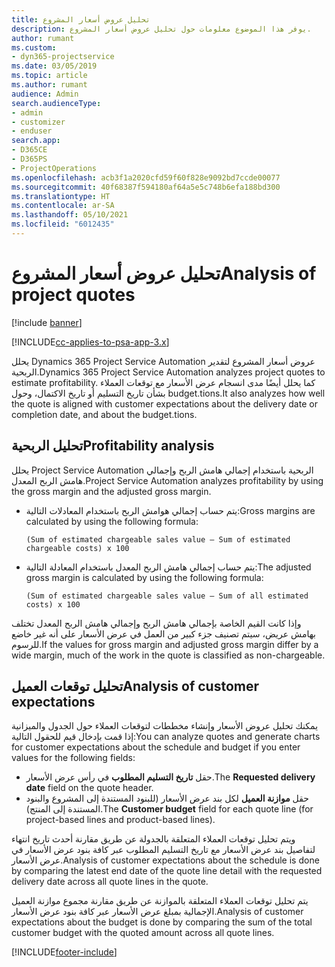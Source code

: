 ```yaml
---
title: تحليل عروض أسعار المشروع
description: يوفر هذا الموضوع معلومات حول تحليل عروض أسعار المشروع.
author: rumant
ms.custom:
- dyn365-projectservice
ms.date: 03/05/2019
ms.topic: article
ms.author: rumant
audience: Admin
search.audienceType:
- admin
- customizer
- enduser
search.app:
- D365CE
- D365PS
- ProjectOperations
ms.openlocfilehash: acb3f1a2020cfd59f60f828e9092bd7ccde00077
ms.sourcegitcommit: 40f68387f594180af64a5e5c748b6efa188bd300
ms.translationtype: HT
ms.contentlocale: ar-SA
ms.lasthandoff: 05/10/2021
ms.locfileid: "6012435"
---
```

# <a name="analysis-of-project-quotes"></a><span data-ttu-id="c1d00-103">تحليل عروض أسعار المشروع</span><span class="sxs-lookup"><span data-stu-id="c1d00-103">Analysis of project quotes</span></span>

[!include [banner](../includes/psa-now-project-operations.md)]

[!INCLUDE[cc-applies-to-psa-app-3.x](../includes/cc-applies-to-psa-app-3x.md)]

<span data-ttu-id="c1d00-104">يحلل Dynamics 365 Project Service Automation عروض أسعار المشروع لتقدير الربحية.</span><span class="sxs-lookup"><span data-stu-id="c1d00-104">Dynamics 365 Project Service Automation analyzes project quotes to estimate profitability.</span></span> <span data-ttu-id="c1d00-105">كما يحلل أيضًا مدى انسجام عرض الأسعار مع توقعات العملاء بشأن تاريخ التسليم أو تاريخ الاكتمال، وحول budget.tions.</span><span class="sxs-lookup"><span data-stu-id="c1d00-105">It also analyzes how well the quote is aligned with customer expectations about the delivery date or completion date, and about the budget.tions.</span></span>

## <a name="profitability-analysis"></a><span data-ttu-id="c1d00-106">تحليل الربحية</span><span class="sxs-lookup"><span data-stu-id="c1d00-106">Profitability analysis</span></span>

<span data-ttu-id="c1d00-107">يحلل Project Service Automation الربحية باستخدام إجمالي هامش الربح وإجمالي هامش الربح المعدل.</span><span class="sxs-lookup"><span data-stu-id="c1d00-107">Project Service Automation analyzes profitability by using the gross margin and the adjusted gross margin.</span></span>

- <span data-ttu-id="c1d00-108">يتم حساب إجمالي هوامش الربح باستخدام المعادلات التالية:</span><span class="sxs-lookup"><span data-stu-id="c1d00-108">Gross margins are calculated by using the following formula:</span></span>

  `
    (Sum of estimated chargeable sales value – Sum of estimated chargeable costs) x 100
  `
- <span data-ttu-id="c1d00-109">يتم حساب إجمالي هامش الربح المعدل باستخدام المعادلة التالية:</span><span class="sxs-lookup"><span data-stu-id="c1d00-109">The adjusted gross margin is calculated by using the following formula:</span></span>

  `
    (Sum of estimated chargeable sales value – Sum of all estimated costs) x 100
  `

<span data-ttu-id="c1d00-110">وإذا كانت القيم الخاصة بإجمالي هامش الربح وإجمالي هامش الربح المعدل تختلف بهامش عريض، سيتم تصنيف جزء كبير من العمل في عرض الأسعار على أنه غير خاضع للرسوم.</span><span class="sxs-lookup"><span data-stu-id="c1d00-110">If the values for gross margin and adjusted gross margin differ by a wide margin, much of the work in the quote is classified as non-chargeable.</span></span>

## <a name="analysis-of-customer-expectations"></a><span data-ttu-id="c1d00-111">تحليل توقعات العميل</span><span class="sxs-lookup"><span data-stu-id="c1d00-111">Analysis of customer expectations</span></span>

<span data-ttu-id="c1d00-112">يمكنك تحليل عروض الأسعار وإنشاء مخططات لتوقعات العملاء حول الجدول والميزانية إذا قمت بإدخال قيم للحقول التالية:</span><span class="sxs-lookup"><span data-stu-id="c1d00-112">You can analyze quotes and generate charts for customer expectations about the schedule and budget if you enter values for the following fields:</span></span>

- <span data-ttu-id="c1d00-113">حقل **تاريخ التسليم المطلوب** في رأس عرض الأسعار.</span><span class="sxs-lookup"><span data-stu-id="c1d00-113">The **Requested delivery date** field on the quote header.</span></span>
- <span data-ttu-id="c1d00-114">حقل **موازنة العميل** لكل بند عرض الأسعار (للبنود المستندة إلى المشروع والبنود المستندة إلى المنتج).</span><span class="sxs-lookup"><span data-stu-id="c1d00-114">The **Customer budget** field for each quote line (for project-based lines and product-based lines).</span></span>

<span data-ttu-id="c1d00-115">ويتم تحليل توقعات العملاء المتعلقة بالجدولة عن طريق مقارنة أحدث تاريخ انتهاء لتفاصيل بند عرض الأسعار مع تاريخ التسليم المطلوب عبر كافة بنود عرض الأسعار في عرض الأسعار.</span><span class="sxs-lookup"><span data-stu-id="c1d00-115">Analysis of customer expectations about the schedule is done by comparing the latest end date of the quote line detail with the requested delivery date across all quote lines in the quote.</span></span>

<span data-ttu-id="c1d00-116">يتم تحليل توقعات العملاء المتعلقة بالموازنة عن طريق مقارنة مجموع موازنة العميل الإجمالية بمبلغ عرض الأسعار عبر كافة بنود عرض الأسعار.</span><span class="sxs-lookup"><span data-stu-id="c1d00-116">Analysis of customer expectations about the budget is done by comparing the sum of the total customer budget with the quoted amount across all quote lines.</span></span>


[!INCLUDE[footer-include](../includes/footer-banner.md)]